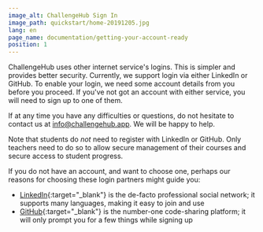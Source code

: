```yaml
---
image_alt: ChallengeHub Sign In
image_path: quickstart/home-20191205.jpg
lang: en
page_name: documentation/getting-your-account-ready
position: 1
---
```

ChallengeHub uses other internet service's logins. This is simpler and provides better security. Currently, we support login via either LinkedIn or GitHub. To enable your login, we need some account details from you before you proceed. If you've not got an account with either service, you will need to sign up to one of them.

If at any time you have any difficulties or questions, do not hesitate to contact us at [info@challengehub.app](mailto:info@challengehub.app). We will be happy to help.

Note that students do *not* need to register with LinkedIn or GitHub. Only teachers need to do so to allow secure management of their courses and secure access to student progress.

If you do not have an account, and want to choose one, perhaps our reasons for choosing these login partners might guide you:

- [LinkedIn](https://www.linkedin.com){:target="_blank"} is the de-facto professional social network; it supports many languages, making it easy to join and use
- [GitHub](https://github.com){:target="_blank"} is the number-one code-sharing platform; it will only prompt you for a few things while signing up
